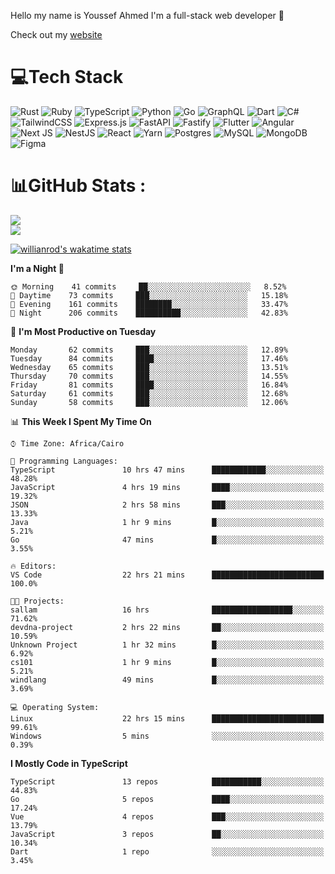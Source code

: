 Hello my name is Youssef Ahmed I'm a full-stack web developer 👋

Check out my [website](https://youssefahmed.vercel.app)
 
# 💻Tech Stack

![Rust](https://img.shields.io/badge/rust-%23000000.svg?style=for-the-badge&logo=rust&logoColor=white) ![Ruby](https://img.shields.io/badge/ruby-%23CC342D.svg?style=for-the-badge&logo=ruby&logoColor=white) ![TypeScript](https://img.shields.io/badge/typescript-%23007ACC.svg?style=for-the-badge&logo=typescript&logoColor=white) ![Python](https://img.shields.io/badge/python-3670A0?style=for-the-badge&logo=python&logoColor=ffdd54) ![Go](https://img.shields.io/badge/go-%2300ADD8.svg?style=for-the-badge&logo=go&logoColor=white) ![GraphQL](https://img.shields.io/badge/-GraphQL-E10098?style=for-the-badge&logo=graphql&logoColor=white) ![Dart](https://img.shields.io/badge/dart-%230175C2.svg?style=for-the-badge&logo=dart&logoColor=white) ![C#](https://img.shields.io/badge/c%23-%23239120.svg?style=for-the-badge&logo=c-sharp&logoColor=white) ![TailwindCSS](https://img.shields.io/badge/tailwindcss-%2338B2AC.svg?style=for-the-badge&logo=tailwind-css&logoColor=white) ![Express.js](https://img.shields.io/badge/express.js-%23404d59.svg?style=for-the-badge&logo=express&logoColor=%2361DAFB) ![FastAPI](https://img.shields.io/badge/FastAPI-005571?style=for-the-badge&logo=fastapi) ![Fastify](https://img.shields.io/badge/fastify-%23000000.svg?style=for-the-badge&logo=fastify&logoColor=white) ![Flutter](https://img.shields.io/badge/Flutter-%2302569B.svg?style=for-the-badge&logo=Flutter&logoColor=white) ![Angular](https://img.shields.io/badge/angular-%23DD0031.svg?style=for-the-badge&logo=angular&logoColor=white) ![Next JS](https://img.shields.io/badge/Next-black?style=for-the-badge&logo=next.js&logoColor=white) ![NestJS](https://img.shields.io/badge/nestjs-%23E0234E.svg?style=for-the-badge&logo=nestjs&logoColor=white) ![React](https://img.shields.io/badge/react-%2320232a.svg?style=for-the-badge&logo=react&logoColor=%2361DAFB) ![Yarn](https://img.shields.io/badge/yarn-%232C8EBB.svg?style=for-the-badge&logo=yarn&logoColor=white) ![Postgres](https://img.shields.io/badge/postgres-%23316192.svg?style=for-the-badge&logo=postgresql&logoColor=white) ![MySQL](https://img.shields.io/badge/mysql-%2300f.svg?style=for-the-badge&logo=mysql&logoColor=white) ![MongoDB](https://img.shields.io/badge/MongoDB-%234ea94b.svg?style=for-the-badge&logo=mongodb&logoColor=white)     ![Figma](https://img.shields.io/badge/figma-%23F24E1E.svg?style=for-the-badge&logo=figma&logoColor=white)

# 📊GitHub Stats :

![](https://github-readme-stats.vercel.app/api?username=joetifa2003&theme=tokyonight&hide_border=false&include_all_commits=false&count_private=false)<br/>
![](https://github-readme-streak-stats.herokuapp.com/?user=joetifa2003&theme=tokyonight&hide_border=false)<br/>

[![willianrod's wakatime stats](https://github-readme-stats.vercel.app/api/wakatime?username=joetifa2003&layout=compact)](https://github.com/anuraghazra/github-readme-stats)
<!--START_SECTION:waka-->
**I'm a Night 🦉** 

```text
🌞 Morning    41 commits     ██░░░░░░░░░░░░░░░░░░░░░░░   8.52% 
🌆 Daytime    73 commits     ███░░░░░░░░░░░░░░░░░░░░░░   15.18% 
🌃 Evening    161 commits    ████████░░░░░░░░░░░░░░░░░   33.47% 
🌙 Night      206 commits    ██████████░░░░░░░░░░░░░░░   42.83%

```
📅 **I'm Most Productive on Tuesday** 

```text
Monday       62 commits     ███░░░░░░░░░░░░░░░░░░░░░░   12.89% 
Tuesday      84 commits     ████░░░░░░░░░░░░░░░░░░░░░   17.46% 
Wednesday    65 commits     ███░░░░░░░░░░░░░░░░░░░░░░   13.51% 
Thursday     70 commits     ███░░░░░░░░░░░░░░░░░░░░░░   14.55% 
Friday       81 commits     ████░░░░░░░░░░░░░░░░░░░░░   16.84% 
Saturday     61 commits     ███░░░░░░░░░░░░░░░░░░░░░░   12.68% 
Sunday       58 commits     ███░░░░░░░░░░░░░░░░░░░░░░   12.06%

```


📊 **This Week I Spent My Time On** 

```text
⌚︎ Time Zone: Africa/Cairo

💬 Programming Languages: 
TypeScript               10 hrs 47 mins      ████████████░░░░░░░░░░░░░   48.28% 
JavaScript               4 hrs 19 mins       ████░░░░░░░░░░░░░░░░░░░░░   19.32% 
JSON                     2 hrs 58 mins       ███░░░░░░░░░░░░░░░░░░░░░░   13.33% 
Java                     1 hr 9 mins         █░░░░░░░░░░░░░░░░░░░░░░░░   5.21% 
Go                       47 mins             █░░░░░░░░░░░░░░░░░░░░░░░░   3.55%

🔥 Editors: 
VS Code                  22 hrs 21 mins      █████████████████████████   100.0%

🐱‍💻 Projects: 
sallam                   16 hrs              ██████████████████░░░░░░░   71.62% 
devdna-project           2 hrs 22 mins       ██░░░░░░░░░░░░░░░░░░░░░░░   10.59% 
Unknown Project          1 hr 32 mins        █░░░░░░░░░░░░░░░░░░░░░░░░   6.92% 
cs101                    1 hr 9 mins         █░░░░░░░░░░░░░░░░░░░░░░░░   5.21% 
windlang                 49 mins             █░░░░░░░░░░░░░░░░░░░░░░░░   3.69%

💻 Operating System: 
Linux                    22 hrs 15 mins      █████████████████████████   99.61% 
Windows                  5 mins              ░░░░░░░░░░░░░░░░░░░░░░░░░   0.39%

```

**I Mostly Code in TypeScript** 

```text
TypeScript               13 repos            ███████████░░░░░░░░░░░░░░   44.83% 
Go                       5 repos             ████░░░░░░░░░░░░░░░░░░░░░   17.24% 
Vue                      4 repos             ███░░░░░░░░░░░░░░░░░░░░░░   13.79% 
JavaScript               3 repos             ██░░░░░░░░░░░░░░░░░░░░░░░   10.34% 
Dart                     1 repo              ░░░░░░░░░░░░░░░░░░░░░░░░░   3.45%

```



<!--END_SECTION:waka-->
